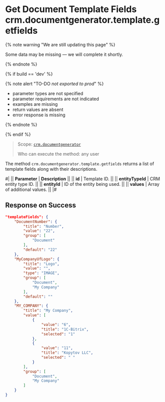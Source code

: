 # Get Document Template Fields crm.documentgenerator.template.getfields

{% note warning "We are still updating this page" %}

Some data may be missing — we will complete it shortly.

{% endnote %}

{% if build == 'dev' %}

{% note alert "TO-DO _not exported to prod_" %}

- parameter types are not specified
- parameter requirements are not indicated
- examples are missing
- return values are absent
- error response is missing

{% endnote %}

{% endif %}

> Scope: [`crm.documentgenerator`](../../../scopes/permissions.md)
>
> Who can execute the method: any user

The method `crm.documentgenerator.template.getfields` returns a list of template fields along with their descriptions.

#|
|| **Parameter** | **Description** ||
|| **id** | Template ID. ||
|| **entityTypeId** | CRM entity type ID. ||
|| **entityId** | ID of the entity being used. ||
|| **values** | Array of additional values. ||
|#

## Response on Success

```json
"templateFields": {
    "DocumentNumber": {
        "title": "Number",
        "value": "22",
        "group": [
            "Document"
        ],
        "default": "22"
    },
    "MyCompanyUfLogo": {
        "title": "Logo",
        "value": "",
        "type": "IMAGE",
        "group": [
            "Document",
            "My Company"
        ],
        "default": ""
    },
    "MY_COMPANY": {
        "title": "My Company",
        "value": [
            {
                "value": "6",
                "title": "1C-Bitrix",
                "selected": "1"
            },
            {
                "value": "11",
                "title": "Kopytov LLC",
                "selected": " "
            }
        ],
        "group": [
            "Document",
            "My Company"
        ]
    }
}
```